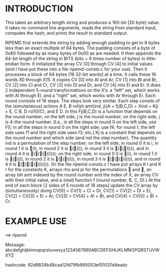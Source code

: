 INTRODUCTION
============

This takes an arbitrary length string and produces a 160-bit [20 byte] value. It takes no command line arguments, reads the string from standard input, computes the hash, and prints the result to standard output.

RIPEMD first extends the string by adding enough padding to get to 8 bytes less than an exact multiple of 64 bytes. The padding consists of a byte of 0x80 followed by as many bytes of 0x00 as are needed. It then appends the 64-bit length of the string in BITS (bits = 8 times number of bytes) in little-endian form. It initialized the array CV [0] through CV [4] to initial values (and I have put these into a file ripemd-consts.c for your use). Then it processes a block of 64 bytes [16 32-bit words] at a time. It calls these 16 words X0 through X15. It copies CV [0] into Al and Ar, CV [1] into Bl and Br, CV [2] into Cl and Cr, CV [3] into Dl and Dr, and CV [4] into El and Er. It does 2 independent 5-round transformations on the X’s: a ”left” set, which works with Al through El, and a ”right” set, which works with Ar through Er. Each round consists of 16 steps. The steps look very similar. Each step consits of the (simutaneous) actions A   E, B   rollsh amt(ind, j)(A + fj(B,C,D) + Xind + Kj) + E, C   B, D   rol10(C), and E   D. In this Fj(B,C,D) is a function that depends on the round number; on the left side, j is the round number; on the right side, j is 4-the round number. [I.e., in all the steps in round 0 on the left side, use F0; in all the steps in round 0 on the right side, use f4; for round 1, the left side uses f1 and the right side uses f3; etc.] Kj is a constant that depends on the round number and which side (and not the step number). The quantity ind is a permutation of the step number; on the left side, in round 0 it is i, in round 1 it is (i), in round 2 it is ((i)), in round 3 it is (((i))), and in round 4 it is ((((i)))); on the right side, in round 0 it is (i), in round 1 it is ((i)), in round 2 it is (((i))), in round 3 it is ((((i)))), and in round 4 it is (((((i))))). (In the file ripemd-consts.c I have put arrays K l and K r for the constants K, arrays rho and pi for the permutations  and , an array lsh amt indexed by the round number and the index of X, an array CV with their initial value, and a (real) function f (round number, B, C, D).) At the end of each block [2 sides of 5 rounds of 16 steps] update the CV array by (simultaneously) doing CV[0] = CV[1] + Cl + Dr, CV[1] = CV[2] + Dl + Er, CV[2] = CV[3] + El + Ar, CV[3] = CV[4] + Al + Br, and CV[4] = CV[0] + Bl + Cr.

EXAMPLE USE
===========

==> ripemd

Message: abcdefghijklmnopqrstuvwxyz1234567890ABCDEFGHIJKLMNOPQRSTUVWXYZ

hashcode: 92d8834b48caa12fd79fb995053ef51037d4eadc